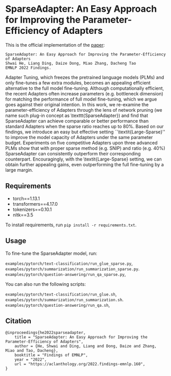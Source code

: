 # SparseAdapter: An Easy Approach for Improving the Parameter-Efficiency of Adapters
This is the official implementation of the [paper](https://arxiv.org/abs/2210.04284):

```
SparseAdapter: An Easy Approach for Improving the Parameter-Efficiency of Adapters
Shwai He, Liang Ding, Daize Dong, Miao Zhang, Dacheng Tao
EMNLP 2022 Findings. 
```

Adapter Tuning, which freezes the pretrained language models (PLMs) and only fine-tunes a few extra modules, becomes an appealing efficient alternative to the full model fine-tuning. Although computationally efficient, the recent Adapters often increase parameters (e.g. bottleneck dimension) for matching the performance of full model fine-tuning, which we argue goes against their original intention. In this work, we re-examine the parameter-efficiency of Adapters through the lens of network pruning (we name such plug-in concept as \texttt{SparseAdapter}) and find that SparseAdapter can achieve comparable or better performance than standard Adapters when the sparse ratio reaches up to 80\%. Based on our findings, we introduce an easy but effective setting ``\textit{Large-Sparse}'' to improve the model capacity of Adapters under the same parameter budget. Experiments on five competitive Adapters upon three advanced PLMs show that with proper sparse method (e.g. SNIP) and ratio (e.g. 40\%) SparseAdapter can consistently outperform their corresponding counterpart. Encouragingly, with the \textit{Large-Sparse} setting, we can obtain further appealing gains, even outperforming the full fine-tuning by a large margin.

## Requirements
- torch==1.13.1
- transformers==4.17.0
- tokenizers==0.10.1
- nltk==3.5

To install requirements, run `pip install -r requirements.txt`.

## Usage
To fine-tune the SparseAdapter model, run: 

`examples/pytorch/text-classification/run_glue_sparse.py`, \
`examples/pytorch/summarization/run_summarization_sparse.py`. \
`examples/pytorch/question-answering/run_qa_sparse.py`, 

You can also run the following scripts: 

`examples/pytorch/text-classification/run_glue.sh`, \
`examples/pytorch/summarization/run_summarization.sh`. \
`examples/pytorch/question-answering/run_qa.sh`, 

## Citation

```
@inproceedings{he2022sparseadapter,
    title = "SparseAdapter: An Easy Approach for Improving the Parameter-Efficiency of Adapters",
    author = {He, Shwai and Ding, Liang and Dong, Daize and Zhang, Miao and Tao, Dacheng},
    booktitle = "Findings of EMNLP",
    year = "2022",
    url = "https://aclanthology.org/2022.findings-emnlp.160",
}
```



